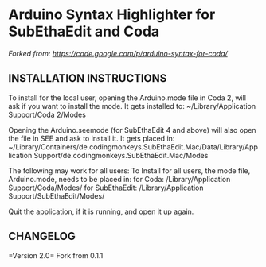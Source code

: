 # Arduino Syntax Highlighter for SubEthaEdit and Coda

_Forked from: https://code.google.com/p/arduino-syntax-for-coda/_

INSTALLATION INSTRUCTIONS
-------------------------
To install for the local user, opening the Arduino.mode file in Coda 2, will ask if you want to install the mode. It gets installed to: 
~/Library/Application Support/Coda 2/Modes

Opening the Arduino.seemode (for SubEthaEdit 4 and above) will also open the file in SEE and ask to install it. It gets placed in: ~/Library/Containers/de.codingmonkeys.SubEthaEdit.Mac/Data/Library/Application Support/de.codingmonkeys.SubEthaEdit.Mac/Modes

The following may work for all users:
To Install for all users, the mode file, Arduino.mode, needs to be placed in:
    for Coda:        /Library/Application Support/Coda/Modes/
    for SubEthaEdit: /Library/Application Support/SubEthaEdit/Modes/

Quit the application, if it is running, and open it up again.


CHANGELOG
-------------------------
=Version 2.0=
Fork from 0.1.1
